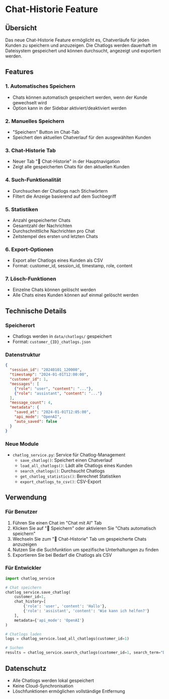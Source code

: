 # Chat-Historie Feature

## Übersicht

Das neue Chat-Historie Feature ermöglicht es, Chatverläufe für jeden Kunden zu speichern und anzuzeigen. Die Chatlogs werden dauerhaft im Dateisystem gespeichert und können durchsucht, angezeigt und exportiert werden.

## Features

### 1. **Automatisches Speichern**
- Chats können automatisch gespeichert werden, wenn der Kunde gewechselt wird
- Option kann in der Sidebar aktiviert/deaktiviert werden

### 2. **Manuelles Speichern**
- "Speichern" Button im Chat-Tab
- Speichert den aktuellen Chatverlauf für den ausgewählten Kunden

### 3. **Chat-Historie Tab**
- Neuer Tab "📜 Chat-Historie" in der Hauptnavigation
- Zeigt alle gespeicherten Chats für den aktuellen Kunden

### 4. **Such-Funktionalität**
- Durchsuchen der Chatlogs nach Stichwörtern
- Filtert die Anzeige basierend auf dem Suchbegriff

### 5. **Statistiken**
- Anzahl gespeicherter Chats
- Gesamtzahl der Nachrichten
- Durchschnittliche Nachrichten pro Chat
- Zeitstempel des ersten und letzten Chats

### 6. **Export-Optionen**
- Export aller Chatlogs eines Kunden als CSV
- Format: customer_id, session_id, timestamp, role, content

### 7. **Lösch-Funktionen**
- Einzelne Chats können gelöscht werden
- Alle Chats eines Kunden können auf einmal gelöscht werden

## Technische Details

### Speicherort
- Chatlogs werden in `data/chatlogs/` gespeichert
- Format: `customer_{ID}_chatlogs.json`

### Datenstruktur
```json
{
  "session_id": "20240101_120000",
  "timestamp": "2024-01-01T12:00:00",
  "customer_id": 1,
  "messages": [
    {"role": "user", "content": "..."},
    {"role": "assistant", "content": "..."}
  ],
  "message_count": 4,
  "metadata": {
    "saved_at": "2024-01-01T12:05:00",
    "api_mode": "OpenAI",
    "auto_saved": false
  }
}
```

### Neue Module
- `chatlog_service.py`: Service für Chatlog-Management
  - `save_chatlog()`: Speichert einen Chatverlauf
  - `load_all_chatlogs()`: Lädt alle Chatlogs eines Kunden
  - `search_chatlogs()`: Durchsucht Chatlogs
  - `get_chatlog_statistics()`: Berechnet Statistiken
  - `export_chatlogs_to_csv()`: CSV-Export

## Verwendung

### Für Benutzer
1. Führen Sie einen Chat im "Chat mit AI" Tab
2. Klicken Sie auf "💾 Speichern" oder aktivieren Sie "Chats automatisch speichern"
3. Wechseln Sie zum "📜 Chat-Historie" Tab um gespeicherte Chats anzuzeigen
4. Nutzen Sie die Suchfunktion um spezifische Unterhaltungen zu finden
5. Exportieren Sie bei Bedarf die Chatlogs als CSV

### Für Entwickler
```python
import chatlog_service

# Chat speichern
chatlog_service.save_chatlog(
    customer_id=1,
    chat_history=[
        {'role': 'user', 'content': 'Hallo'},
        {'role': 'assistant', 'content': 'Wie kann ich helfen?'}
    ],
    metadata={'api_mode': 'OpenAI'}
)

# Chatlogs laden
logs = chatlog_service.load_all_chatlogs(customer_id=1)

# Suchen
results = chatlog_service.search_chatlogs(customer_id=1, search_term="Depot")
```

## Datenschutz
- Alle Chatlogs werden lokal gespeichert
- Keine Cloud-Synchronisation
- Löschfunktionen ermöglichen vollständige Entfernung 